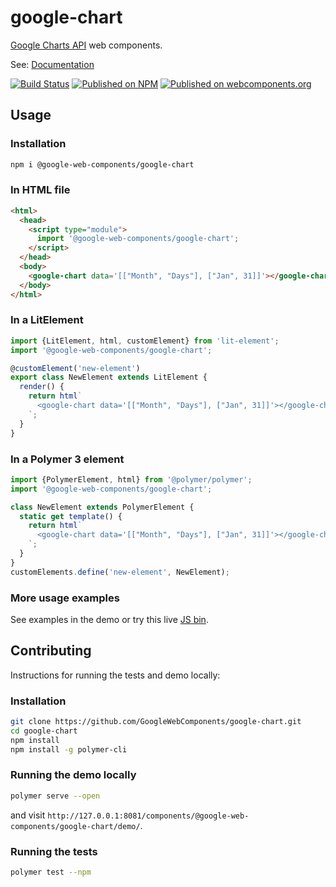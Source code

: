 # google-chart

[Google Charts API](https://developers.google.com/chart/) web components.

See: [Documentation](https://www.webcomponents.org/element/@google-web-components/google-chart)

[![Build Status](https://travis-ci.org/GoogleWebComponents/google-chart.svg?branch=master)](https://travis-ci.org/GoogleWebComponents/google-chart) [![Published on NPM](https://img.shields.io/npm/v/@google-web-components/google-chart.svg)](https://www.npmjs.com/package/@google-web-components/google-chart) [![Published on webcomponents.org](https://img.shields.io/badge/webcomponents.org-published-blue.svg)](https://www.webcomponents.org/element/@google-web-components/google-chart)

## Usage

### Installation

```sh
npm i @google-web-components/google-chart
```

### In HTML file

```html
<html>
  <head>
    <script type="module">
      import '@google-web-components/google-chart';
    </script>
  </head>
  <body>
    <google-chart data='[["Month", "Days"], ["Jan", 31]]'></google-chart>
  </body>
</html>
```

### In a LitElement

```typescript
import {LitElement, html, customElement} from 'lit-element';
import '@google-web-components/google-chart';

@customElement('new-element')
export class NewElement extends LitElement {
  render() {
    return html`
      <google-chart data='[["Month", "Days"], ["Jan", 31]]'></google-chart>
    `;
  }
}
```

### In a Polymer 3 element

```javascript
import {PolymerElement, html} from '@polymer/polymer';
import '@google-web-components/google-chart';

class NewElement extends PolymerElement {
  static get template() {
    return html`
      <google-chart data='[["Month", "Days"], ["Jan", 31]]'></google-chart>
    `;
  }
}
customElements.define('new-element', NewElement);
```

### More usage examples

See examples in the demo or try this live [JS bin](https://jsbin.com/zitotejimi/edit?html,output).

## Contributing

Instructions for running the tests and demo locally:

### Installation
```sh
git clone https://github.com/GoogleWebComponents/google-chart.git
cd google-chart
npm install
npm install -g polymer-cli
```

### Running the demo locally
```sh
polymer serve --open
```
and visit `http://127.0.0.1:8081/components/@google-web-components/google-chart/demo/`.

### Running the tests
```sh
polymer test --npm
```
